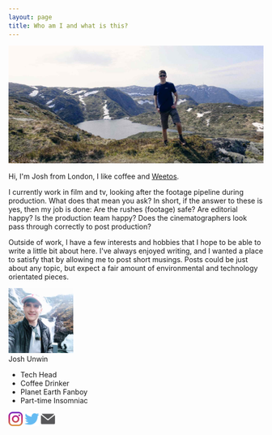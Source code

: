 ```yaml
---
layout: page
title: Who am I and what is this?
---
```


![About Me Banner](/assets/img/static/about-me-banner.jpg)

Hi, I'm Josh from London, I like coffee and [Weetos](https://www.weetabixfoodcompany.co.uk/our-brands/weetos).

I currently work in film and tv, looking after the footage pipeline during production. What does that mean you ask? In short, if the answer to these is yes, then my job is done: Are the rushes (footage) safe? Are editorial happy? Is the production team happy? Does the cinematographers look pass through correctly to post production?

Outside of work, I have a few interests and hobbies that I hope to be able to write a little bit about here. I've always enjoyed writing, and I wanted a place to satisfy that by allowing me to post short musings. Posts could be just about any topic, but expect a fair amount of environmental and technology orientated pieces.


<div class="page-content">
<div class="contact-card">
      <div class="profile-photo-container">
        <img id="profile-photo" src="/assets/img/static/profile-photo.jpg" width="128px" />
      </div>
      <div class="contact-info">
        <contact-header>Josh Unwin</contact-header>
          <ul class="contact-card-list">
            <li class="contact-body">Tech Head</li>
            <li class="contact-body">Coffee Drinker</li>
            <li class="contact-body">Planet Earth Fanboy</li>
            <li class="contact-body">Part-time Insomniac</li>
          </ul>
        <div class="social-icons-contact-card">
          <a href="https://www.instagram.com/joshunwin/" target="blank"><img id="social-icon" src="/assets/img/static/instagram.png" width="28px" /></a>
          <a href="https://www.twitter.com/joshunwin/" target="blank"><img id='social-icon' src="/assets/img/static/twitter.png" width="28px" /></a>
          <a href="mailto:joshunwin+blog@gmail.com" target="blank"><img id='social-icon' src="/assets/img/static/mail.png" width="28px" /></a>
        </div>
      </div>
</div>
</div>
